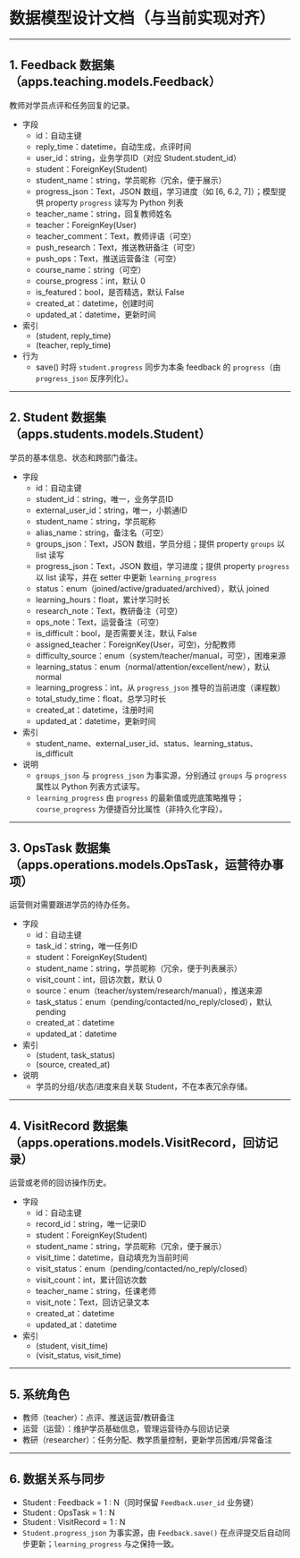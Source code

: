 # 数据模型设计文档（与当前实现对齐）

---

## 1. Feedback 数据集（apps.teaching.models.Feedback）
教师对学员点评和任务回复的记录。

- 字段
  - id：自动主键
  - reply_time：datetime，自动生成，点评时间
  - user_id：string，业务学员ID（对应 Student.student_id）
  - student：ForeignKey(Student)
  - student_name：string，学员昵称（冗余，便于展示）
  - progress_json：Text，JSON 数组，学习进度（如 [6, 6.2, 7]）；模型提供 property `progress` 读写为 Python 列表
  - teacher_name：string，回复教师姓名
  - teacher：ForeignKey(User)
  - teacher_comment：Text，教师评语（可空）
  - push_research：Text，推送教研备注（可空）
  - push_ops：Text，推送运营备注（可空）
  - course_name：string（可空）
  - course_progress：int，默认 0
  - is_featured：bool，是否精选，默认 False
  - created_at：datetime，创建时间
  - updated_at：datetime，更新时间
- 索引
  - (student, reply_time)
  - (teacher, reply_time)
- 行为
  - save() 时将 `student.progress` 同步为本条 feedback 的 `progress`（由 `progress_json` 反序列化）。

---

## 2. Student 数据集（apps.students.models.Student）
学员的基本信息、状态和跨部门备注。

- 字段
  - id：自动主键
  - student_id：string，唯一，业务学员ID
  - external_user_id：string，唯一，小鹅通ID
  - student_name：string，学员昵称
  - alias_name：string，备注名（可空）
  - groups_json：Text，JSON 数组，学员分组；提供 property `groups` 以 list 读写
  - progress_json：Text，JSON 数组，学习进度；提供 property `progress` 以 list 读写，并在 setter 中更新 `learning_progress`
  - status：enum（joined/active/graduated/archived），默认 joined
  - learning_hours：float，累计学习时长
  - research_note：Text，教研备注（可空）
  - ops_note：Text，运营备注（可空）
  - is_difficult：bool，是否需要关注，默认 False
  - assigned_teacher：ForeignKey(User，可空)，分配教师
  - difficulty_source：enum（system/teacher/manual，可空），困难来源
  - learning_status：enum（normal/attention/excellent/new），默认 normal
  - learning_progress：int，从 `progress_json` 推导的当前进度（课程数）
  - total_study_time：float，总学习时长
  - created_at：datetime，注册时间
  - updated_at：datetime，更新时间
- 索引
  - student_name、external_user_id、status、learning_status、is_difficult
- 说明
  - `groups_json` 与 `progress_json` 为事实源，分别通过 `groups` 与 `progress` 属性以 Python 列表方式读写。
  - `learning_progress` 由 `progress` 的最新值或兜底策略推导；`course_progress` 为便捷百分比属性（非持久化字段）。

---

## 3. OpsTask 数据集（apps.operations.models.OpsTask，运营待办事项）
运营侧对需要跟进学员的待办任务。

- 字段
  - id：自动主键
  - task_id：string，唯一任务ID
  - student：ForeignKey(Student)
  - student_name：string，学员昵称（冗余，便于列表展示）
  - visit_count：int，回访次数，默认 0
  - source：enum（teacher/system/research/manual），推送来源
  - task_status：enum（pending/contacted/no_reply/closed），默认 pending
  - created_at：datetime
  - updated_at：datetime
- 索引
  - (student, task_status)
  - (source, created_at)
- 说明
  - 学员的分组/状态/进度来自关联 Student，不在本表冗余存储。

---

## 4. VisitRecord 数据集（apps.operations.models.VisitRecord，回访记录）
运营或老师的回访操作历史。

- 字段
  - id：自动主键
  - record_id：string，唯一记录ID
  - student：ForeignKey(Student)
  - student_name：string，学员昵称（冗余，便于展示）
  - visit_time：datetime，自动填充为当前时间
  - visit_status：enum（pending/contacted/no_reply/closed）
  - visit_count：int，累计回访次数
  - teacher_name：string，任课老师
  - visit_note：Text，回访记录文本
  - created_at：datetime
  - updated_at：datetime
- 索引
  - (student, visit_time)
  - (visit_status, visit_time)

---

## 5. 系统角色
- 教师（teacher）：点评、推送运营/教研备注
- 运营（运营）：维护学员基础信息，管理运营待办与回访记录
- 教研（researcher）：任务分配、教学质量控制，更新学员困难/异常备注

---

## 6. 数据关系与同步
- Student : Feedback = 1 : N（同时保留 `Feedback.user_id` 业务键）
- Student : OpsTask = 1 : N
- Student : VisitRecord = 1 : N
- `Student.progress_json` 为事实源，由 `Feedback.save()` 在点评提交后自动同步更新；`learning_progress` 与之保持一致。

